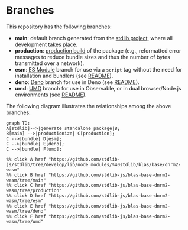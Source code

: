 <!--

@license Apache-2.0

Copyright (c) 2022 The Stdlib Authors.

Licensed under the Apache License, Version 2.0 (the "License");
you may not use this file except in compliance with the License.
You may obtain a copy of the License at

    http://www.apache.org/licenses/LICENSE-2.0

Unless required by applicable law or agreed to in writing, software
distributed under the License is distributed on an "AS IS" BASIS,
WITHOUT WARRANTIES OR CONDITIONS OF ANY KIND, either express or implied.
See the License for the specific language governing permissions and
limitations under the License.

-->

# Branches

This repository has the following branches:

-   **main**: default branch generated from the [stdlib project][stdlib-url], where all development takes place.
-   **production**: [production build][production-url] of the package (e.g., reformatted error messages to reduce bundle sizes and thus the number of bytes transmitted over a network).
-   **esm**: [ES Module][esm-url] branch for use via a `script` tag without the need for installation and bundlers (see [README][esm-readme]).
-   **deno**: [Deno][deno-url] branch for use in Deno (see [README][deno-readme]).
-   **umd**: [UMD][umd-url] branch for use in Observable, or in dual browser/Node.js environments (see [README][umd-readme]).

The following diagram illustrates the relationships among the above branches:

```mermaid
graph TD;
A[stdlib]-->|generate standalone package|B;
B[main] -->|productionize| C[production];
C -->|bundle| D[esm];
C -->|bundle| E[deno];
C -->|bundle| F[umd];

%% click A href "https://github.com/stdlib-js/stdlib/tree/develop/lib/node_modules/%40stdlib/blas/base/dnrm2-wasm"
%% click B href "https://github.com/stdlib-js/blas-base-dnrm2-wasm/tree/main"
%% click C href "https://github.com/stdlib-js/blas-base-dnrm2-wasm/tree/production"
%% click D href "https://github.com/stdlib-js/blas-base-dnrm2-wasm/tree/esm"
%% click E href "https://github.com/stdlib-js/blas-base-dnrm2-wasm/tree/deno"
%% click F href "https://github.com/stdlib-js/blas-base-dnrm2-wasm/tree/umd"
```

[stdlib-url]: https://github.com/stdlib-js/stdlib/tree/develop/lib/node_modules/%40stdlib/blas/base/dnrm2-wasm
[production-url]: https://github.com/stdlib-js/blas-base-dnrm2-wasm/tree/production
[deno-url]: https://github.com/stdlib-js/blas-base-dnrm2-wasm/tree/deno
[deno-readme]: https://github.com/stdlib-js/blas-base-dnrm2-wasm/blob/deno/README.md
[umd-url]: https://github.com/stdlib-js/blas-base-dnrm2-wasm/tree/umd
[umd-readme]: https://github.com/stdlib-js/blas-base-dnrm2-wasm/blob/umd/README.md
[esm-url]: https://github.com/stdlib-js/blas-base-dnrm2-wasm/tree/esm
[esm-readme]: https://github.com/stdlib-js/blas-base-dnrm2-wasm/blob/esm/README.md